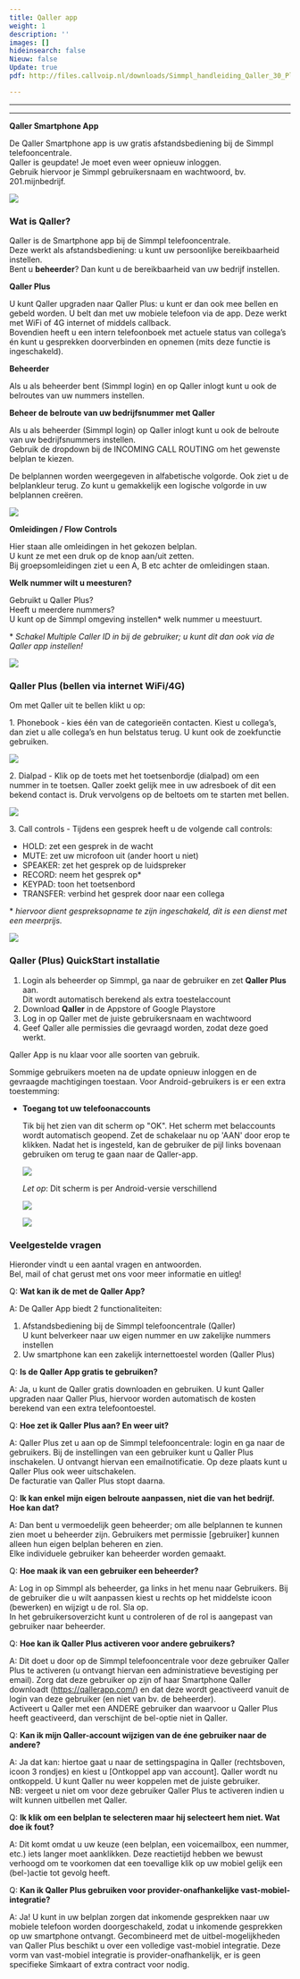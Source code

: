 ```yaml
---
title: Qaller app
weight: 1
description: ''
images: []
hideinsearch: false
Nieuw: false
Update: true
pdf: http://files.callvoip.nl/downloads/Simmpl_handleiding_Qaller_30_Plus_mobile_app.pdf

---
```

***

***

**Qaller Smartphone App**

De Qaller Smartphone app is uw gratis afstandsbediening bij de Simmpl telefooncentrale.  
Qaller is geupdate! Je moet even weer opnieuw inloggen.  
Gebruik hiervoor je Simmpl gebruikersnaam en wachtwoord, bv. 201.mijnbedrijf.

![](https://res.cloudinary.com/callvoip/image/upload/v1569239818/qaller_plus8_nl_dopyjd.png)

<h3>Wat is Qaller?</h3>

Qaller is de Smartphone app bij de Simmpl telefooncentrale.  
Deze werkt als afstandsbediening: u kunt uw persoonlijke bereikbaarheid instellen.  
Bent u **beheerder**? Dan kunt u de bereikbaarheid van uw bedrijf instellen.

<b>Qaller Plus</b>

U kunt Qaller upgraden naar Qaller Plus: u kunt er dan ook mee bellen en gebeld worden. U belt dan met uw mobiele telefoon via de app. Deze werkt met WiFi of 4G internet of middels callback.  
Bovendien heeft u een intern telefoonboek met actuele status van collega’s én kunt u gesprekken doorverbinden en opnemen (mits deze functie is ingeschakeld).

<b>Beheerder</b>

Als u als beheerder bent (Simmpl login) en op Qaller inlogt kunt u ook de belroutes van uw nummers instellen.

<b>Beheer de belroute van uw bedrijfsnummer met Qaller</b>

Als u als beheerder (Simmpl login) op Qaller inlogt kunt u ook de belroute van uw bedrijfsnummers instellen.  
Gebruik de dropdown bij de INCOMING CALL ROUTING om het gewenste belplan te kiezen.

De belplannen worden weergegeven in alfabetische volgorde. Ook ziet u de belplankleur terug. Zo kunt u gemakkelijk een logische volgorde in uw belplannen creëren.

![](https://res.cloudinary.com/callvoip/image/upload/v1568973781/qaller_plus2_nl_em5r6u.png)

<b>Omleidingen / Flow Controls</b>

Hier staan alle omleidingen in het gekozen belplan.  
U kunt ze met een druk op de knop aan/uit zetten.  
Bij groepsomleidingen ziet u een A, B etc achter de omleidingen staan.

<b>Welk nummer wilt u meesturen?</b>

Gebruikt u Qaller Plus?  
Heeft u meerdere nummers?  
U kunt op de Simmpl omgeving instellen* welk nummer u meestuurt.

\* _Schakel Multiple Caller ID in bij de gebruiker; u kunt dit dan ook via de Qaller app instellen!_

![](https://res.cloudinary.com/callvoip/image/upload/v1568974023/qaller_plus3_nl_rsnyyr.png)

<h3>Qaller Plus (bellen via internet WiFi/4G)</h3>

Om met Qaller uit te bellen klikt u op:

1\. Phonebook - kies één van de categorieën contacten. Kiest u collega’s, dan ziet u alle collega’s en hun belstatus terug. U kunt ook de zoekfunctie gebruiken.

![](https://res.cloudinary.com/callvoip/image/upload/v1569238964/qaller_plus5_nl_fql9bc.png)

2\. Dialpad - Klik op de toets met het toetsenbordje (dialpad) om een nummer in te toetsen. Qaller zoekt gelijk mee in uw adresboek of dit een bekend contact is. Druk vervolgens op de beltoets om te starten met bellen.

![](https://res.cloudinary.com/callvoip/image/upload/v1569239112/qaller_plus6_nl_lu8nsz.png)

3\. Call controls - Tijdens een gesprek heeft u de volgende call controls:

* HOLD: zet een gesprek in de wacht
* MUTE: zet uw microfoon uit (ander hoort u niet)
* SPEAKER: zet het gesprek op de luidspreker
* RECORD: neem het gesprek op*
* KEYPAD: toon het toetsenbord
* TRANSFER: verbind het gesprek door naar een collega

\* _hiervoor dient gespreksopname te zijn ingeschakeld, dit is een dienst met een meerprijs._

![](https://res.cloudinary.com/callvoip/image/upload/v1569239145/qaller_plus7_nl_fclcyz.png)

<h3>Qaller (Plus) QuickStart installatie</h3>

1. Login als beheerder op Simmpl, ga naar de gebruiker en zet **Qaller Plus** aan.  
   Dit wordt automatisch berekend als extra toestelaccount
2. Download **Qaller** in de Appstore of Google Playstore
3. Log in op Qaller met de juiste gebruikersnaam en wachtwoord
4. Geef Qaller alle permissies die gevraagd worden, zodat deze goed werkt.

Qaller App is nu klaar voor alle soorten van gebruik.

Sommige gebruikers moeten na de update opnieuw inloggen en de gevraagde machtigingen toestaan. Voor Android-gebruikers is er een extra toestemming:

* **Toegang tot uw telefoonaccounts**

  Tik bij het zien van dit scherm op "OK". Het scherm met belaccounts wordt automatisch geopend. Zet de schakelaar nu op 'AAN' door erop te klikken. Nadat het is ingesteld, kan de gebruiker de pijl links bovenaan gebruiken om terug te gaan naar de Qaller-app.

  ![](https://res.cloudinary.com/callvoip/image/upload/v1568014789/Qaller-permissionrequired-klein_rsy9mx.png)

  _Let op_: Dit scherm is per Android-versie verschillend

  ![](https://res.cloudinary.com/callvoip/image/upload/v1568015151/Qaller-callingaccounts1-klein_dzzh0k.png)

  ![](https://res.cloudinary.com/callvoip/image/upload/v1568015163/Qaller-callingaccounts2-klein_zqfurj.png)

<h3>Veelgestelde vragen</h3>

Hieronder vindt u een aantal vragen en antwoorden.  
Bel, mail of chat gerust met ons voor meer informatie en uitleg!

Q: **Wat kan ik de met de Qaller App?**

A: De Qaller App biedt 2 functionaliteiten:

1. Afstandsbediening bij de Simmpl telefooncentrale (Qaller)  
   U kunt belverkeer naar uw eigen nummer en uw zakelijke nummers instellen
2. Uw smartphone kan een zakelijk internettoestel worden (Qaller Plus)

Q: **Is de Qaller App gratis te gebruiken?**

A: Ja, u kunt de Qaller gratis downloaden en gebruiken. U kunt Qaller upgraden naar Qaller Plus, hiervoor worden automatisch de kosten berekend van een extra telefoontoestel.

Q: **Hoe zet ik Qaller Plus aan? En weer uit?**

A: Qaller Plus zet u aan op de Simmpl telefooncentrale: login en ga naar de gebruikers. Bij de instellingen van een gebruiker kunt u Qaller Plus inschakelen. U ontvangt hiervan een emailnotificatie. Op deze plaats kunt u Qaller Plus ook weer uitschakelen.  
De facturatie van Qaller Plus stopt daarna.

Q: **Ik kan enkel mijn eigen belroute aanpassen, niet die van het bedrijf. Hoe kan dat?**

A: Dan bent u vermoedelijk geen beheerder; om alle belplannen te kunnen zien moet u beheerder zijn. Gebruikers met permissie \[gebruiker\] kunnen alleen hun eigen belplan beheren en zien.  
Elke individuele gebruiker kan beheerder worden gemaakt.

Q: **Hoe maak ik van een gebruiker een beheerder?**

A: Log in op Simmpl als beheerder, ga links in het menu naar Gebruikers. Bij de gebruiker die u wilt aanpassen kiest u rechts op het middelste icoon (bewerken) en wijzigt u de rol. Sla op.  
In het gebruikersoverzicht kunt u controleren of de rol is aangepast van gebruiker naar beheerder.

Q: **Hoe kan ik Qaller Plus activeren voor andere gebruikers?**

A: Dit doet u door op de Simmpl telefooncentrale voor deze gebruiker Qaller Plus te activeren (u ontvangt hiervan een administratieve bevestiging per email). Zorg dat deze gebruiker op zijn of haar Smartphone Qaller downloadt (https://qallerapp.com/) en dat deze wordt geactiveerd vanuit de login van deze gebruiker (en niet van bv. de beheerder).  
Activeert u Qaller met een ANDERE gebruiker dan waarvoor u Qaller Plus heeft geactiveerd, dan verschijnt de bel-optie niet in Qaller.

Q: **Kan ik mijn Qaller-account wijzigen van de éne gebruiker naar de andere?**

A: Ja dat kan: hiertoe gaat u naar de settingspagina in Qaller (rechtsboven, icoon 3 rondjes) en kiest u \[Ontkoppel app van account\]. Qaller wordt nu ontkoppeld. U kunt Qaller nu weer koppelen met de juiste gebruiker.  
NB: vergeet u niet om voor deze gebruiker Qaller Plus te activeren indien u wilt kunnen uitbellen met Qaller.

Q: **Ik klik om een belplan te selecteren maar hij selecteert hem niet. Wat doe ik fout?**

A: Dit komt omdat u uw keuze (een belplan, een voicemailbox, een nummer, etc.) iets langer moet aanklikken. Deze reactietijd hebben we bewust verhoogd om te voorkomen dat een toevallige klik op uw mobiel gelijk een (bel-)actie tot gevolg heeft.

Q: **Kan ik Qaller Plus gebruiken voor provider-onafhankelijke vast-mobiel-integratie?**

A: Ja! U kunt in uw belplan zorgen dat inkomende gesprekken naar uw mobiele telefoon worden doorgeschakeld, zodat u inkomende gesprekken op uw smartphone ontvangt.  Gecombineerd met de uitbel-mogelijkheden van Qaller Plus beschikt u over een volledige vast-mobiel integratie. Deze vorm van vast-mobiel integratie is provider-onafhankelijk, er is geen specifieke Simkaart of extra contract voor nodig.
